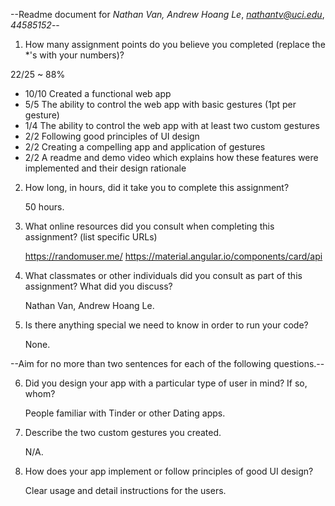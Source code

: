 --Readme document for *Nathan Van, Andrew Hoang Le*, *nathantv@uci.edu*, *44585152*--

1. How many assignment points do you believe you completed (replace the *'s with your numbers)?

22/25 ~ 88%
- 10/10 Created a functional web app
- 5/5 The ability to control the web app with basic gestures (1pt per gesture)
- 1/4 The ability to control the web app with at least two custom gestures
- 2/2 Following good principles of UI design
- 2/2 Creating a compelling app and application of gestures
- 2/2 A readme and demo video which explains how these features were implemented and their design rationale

2. How long, in hours, did it take you to complete this assignment?

    50 hours.

3. What online resources did you consult when completing this assignment? (list specific URLs)

    https://randomuser.me/
    https://material.angular.io/components/card/api

4. What classmates or other individuals did you consult as part of this assignment? What did you discuss?

    Nathan Van, Andrew Hoang Le.

5. Is there anything special we need to know in order to run your code?

    None.

--Aim for no more than two sentences for each of the following questions.--


6. Did you design your app with a particular type of user in mind? If so, whom?

    People familiar with Tinder or other Dating apps.

7. Describe the two custom gestures you created.

    N/A.

8. How does your app implement or follow principles of good UI design?

    Clear usage and detail instructions for the users.